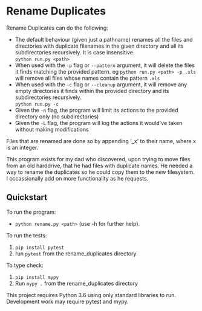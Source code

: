 # Rename Duplicates

Rename Duplicates can do the following:

- The default behaviour (given just a pathname) renames all the files and directories with duplicate filenames in the given directory and all its subdirectories recursively. It is case insensitive.  
  `python run.py <path>`
- When used with the `-p` flag or `--pattern` argument, it will delete the files it finds matching the provided pattern. eg `python run.py <path> -p .xls` will remove all files whose names contain the pattern `.xls`
- When used with the `-c` flag or `--cleanup` argument, it will remove any empty directories it finds within the provided directory and its subdirectories recursively.  
  `python run.py -c`
- Given the `-n` flag, the program will limit its actions to the provided directory only (no subdirectories)
- Given the `-L` flag, the program will log the actions it would've taken without making modifications

Files that are renamed are done so by appending '_x' to their name, where x is an integer.

This program exists for my dad who discovered, upon trying to move files from an old harddrive, that he had files with duplicate names. He needed a way to rename the duplicates so he could copy them to the new filesystem. I occassionally add on more functionality as he requests.

## Quickstart

To run the program:

- `python rename.py <path>` (use -h for further help).

To run the tests:

1. `pip install pytest`
2. run `pytest` from the rename_duplicates directory

To type check:

1. `pip install mypy`
1. Run `mypy .` from the rename_duplicates directory

This project requires Python 3.6 using only standard libraries to run. Development work may require pytest and mypy.
